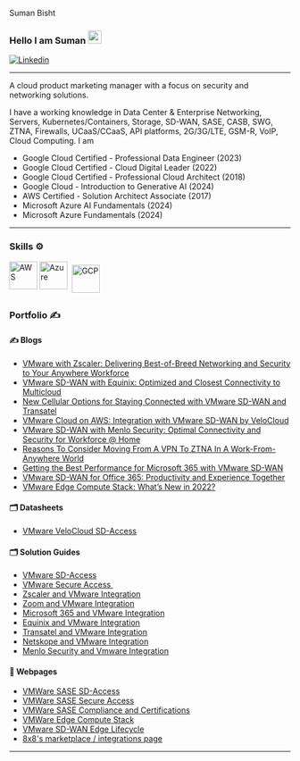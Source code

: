 Suman Bisht


### Hello I am Suman <img src="../suman-bisht/assets/images/wave.gif" width="24px">

[![Linkedin](link-to-linkedin-logo)](https://www.linkedin.com/in/sumanbisht/)


---

A cloud product marketing manager with a focus on security and networking solutions.  

I have a working knowledge in Data Center & Enterprise Networking, Servers, Kubernetes/Containers, Storage, SD-WAN, SASE, CASB, SWG, ZTNA, Firewalls, UCaaS/CCaaS, API platforms, 2G/3G/LTE, GSM-R, VoIP, Cloud Computing.
I am
- Google Cloud Certified - Professional Data Engineer (2023)
- Google Cloud Certified - Cloud Digital Leader (2022)
- Google Cloud Certified - Professional Cloud Architect (2018)
- Google Cloud - Introduction to Generative AI (2024)
- AWS Certified - Solution Architect Associate (2017)
- Microsoft Azure AI Fundamentals (2024)
- Microsoft Azure Fundamentals (2024)


---

### Skills ⚙️
<!-- For more icons please follow  https://github.com/MikeCodesDotNET/ColoredBadges -->
<p>
<img src="https://cdn.worldvectorlogo.com/logos/aws-2.svg" alt="AWS" width="50" height="50"/> 
<img src="https://cdn.worldvectorlogo.com/logos/azure-1.svg" alt="Azure" width="50" height="50"/> 
<img src="https://user-images.githubusercontent.com/25181517/183911547-990692bc-8411-4878-99a0-43506cdb69cf.png" alt="GCP" width="50" height="50" style="vertical-align:top; margin:6px 4px"/> 
</p>


### Portfolio ✍
<!-- icons src - https://github.com/MikeCodesDotNET/ColoredBadges -->


#### ✍ Blogs


- [VMware with Zscaler: Delivering Best-of-Breed Networking and Security to Your Anywhere Workforce](https://blogs.vmware.com/sase/2021/03/09/vmware-with-zscaler-delivering-best-of-breed-networking-and-security-to-your-anywhere-workforce/)
- [VMware SD-WAN with Equinix: Optimized and Closest Connectivity to Multicloud](https://blogs.vmware.com/sase/2020/10/22/vmware-sd-wan-with-equinix-optimized-and-closest-connectivity-to-multicloud/)
- [New Cellular Options for Staying Connected with VMware SD-WAN and Transatel](https://blogs.vmware.com/sase/2021/03/11/new-cellular-options-for-staying-connected-with-vmware-sd-wan-and-transatel/)
- [VMware Cloud on AWS: Integration with VMware SD-WAN by VeloCloud](https://blogs.vmware.com/cloud/2020/04/23/vmware-cloud-aws-integration-vmware-sd-wan-velocloud/)
- [VMware SD-WAN with Menlo Security: Optimal Connectivity and Security for Workforce @ Home](https://blogs.vmware.com/sase/2020/05/27/vmware-sd-wan-with-menlo-security-optimal-connectivity-and-security-for-workforce-home/)
- [Reasons To Consider Moving From A VPN To ZTNA In A Work-From-Anywhere World](https://www.forbes.com/sites/forbestechcouncil/2021/06/16/reasons-to-consider-moving-from-a-vpn-to-ztna-in-a-work-from-anywhere-world/)
- [Getting the Best Performance for Microsoft 365 with VMware SD-WAN](https://blogs.vmware.com/sase/2020/07/14/getting-the-best-performance-for-microsoft-365-with-vmware-sd-wan/)
- [VMware SD-WAN for Office 365: Productivity and Experience Together](https://blogs.vmware.com/sase/2020/02/19/vmware-sd-wan-for-office-365-productivity-and-experience-together/)
- [VMware Edge Compute Stack: What’s New in 2022?](https://blogs.vmware.com/sase/2022/08/30/vmware-edge-compute-stack-new-in-2022/)

#### 🗂️ Datasheets

- [VMware VeloCloud SD-Access](https://sase.vmware.com/content/dam/digitalmarketing/vmware-sase/pdfs/sdwan-1092-vmware-sd-wan-client-ds-0323.pdf)

#### 🗂️ Solution Guides
- [VMware SD-Access](https://www.vmware.com/content/dam/digitalmarketing/microsites/en/images/sase/sdwan-1085-VMware-SD-WAN-Client-so-11-22.pdf)
- [VMware Secure Access ](https://sase.vmware.com/content/dam/digitalmarketing/vmware-sase/pdfs/sdwan-1004-Secure-Access-ds-1021.pdf)
- [Zscaler and VMware Integration](https://sase.vmware.com/content/dam/digitalmarketing/vmware-sase/pdfs/sdwan-919-Zscaler-so-0820.pdf)
- [Zoom and VMware Integration](https://sase.vmware.com/content/dam/digitalmarketing/vmware-sase/pdfs/sdwan-889-sdwan-zoom-so-0121.pdf)
- [Microsoft 365 and VMware Integration](https://sase.vmware.com/content/dam/digitalmarketing/vmware-sase/pdfs/sdwan-898-MS365-so-0620.pdf)
- [Equinix and VMware Integration](https://sase.vmware.com/content/dam/digitalmarketing/vmware-sase/pdfs/sdwan-905-Equinix-so-0620.pdf)
- [Transatel and VMware Integration](https://sase.vmware.com/content/dam/digitalmarketing/vmware-sase/pdfs/sdwan-955-transatel-so-0221.pdf)
- [Netskope and VMware Integration](https://sase.vmware.com/content/dam/digitalmarketing/vmware-sase/pdfs/sdwan-908-netskope-so-0720.pdf)
- [Menlo Security and Vmware Integration](https://sase.vmware.com/content/dam/digitalmarketing/vmware-sase/pdfs/sdwan-807-menlo-security-1219.pdf)

#### 📑 Webpages

- [VMWare SASE SD-Access](https://sase.vmware.com/products/sdaccess)
- [VMWare SASE Secure Access](https://sase.vmware.com/products/vmware-secure-access)
- [VMWare SASE Compliance and Certifications](https://sase.vmware.com/products/product-certifications-and-compliance)
- [VMWare Edge Compute Stack](https://www.vmware.com/products/edge-compute-stack.html)
- [VMware SD-WAN Edge Lifecycle](https://kb.vmware.com/s/article/79753)
- [8x8's marketplace / integrations page](https://www.8x8.com/products/integrations)




---
<!--

-->
